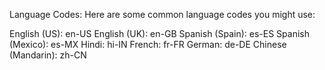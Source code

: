 Language Codes:
Here are some common language codes you might use:

English (US): en-US
English (UK): en-GB
Spanish (Spain): es-ES
Spanish (Mexico): es-MX
Hindi: hi-IN
French: fr-FR
German: de-DE
Chinese (Mandarin): zh-CN
